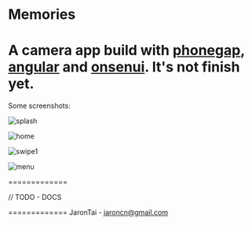 Memories
=============

A camera app build with [phonegap](http://phonegap.com/), [angular](http://angularjs.org/) and [onsenui](http://onsenui.io/). 
It's not finish yet.
=============

Some screenshots:

![splash](https://raw2.github.com/jarontai/memories/master/screenshots/splash.png)

![home](https://raw2.github.com/jarontai/memories/master/screenshots/home.png)

![swipe1](https://raw2.github.com/jarontai/memories/master/screenshots/swipe1.png)

![menu](https://raw2.github.com/jarontai/memories/master/screenshots/menu.png)


=============

// TODO - DOCS

=============
JaronTai - jaroncn@gmail.com
